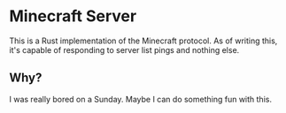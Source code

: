 Minecraft Server
================

This is a Rust implementation of the Minecraft protocol. As of writing this,
it's capable of responding to server list pings and nothing else.

Why?
----

I was really bored on a Sunday. Maybe I can do something fun with this.
